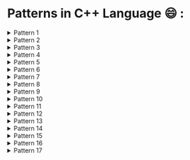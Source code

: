 # Patterns in C++ Language :smile: :

<details>
<summary>Pattern 1</summary>
<img src="Pattern1/Pattern1.PNG">
</details>

<details>
<summary>Pattern 2</summary>
<img src="Pattern2/Pattern2.jpg">
</details>

<details>
<summary>Pattern 3</summary>
<img src="Pattern3/Pattern3.jpg">
</details>

<details>
<summary>Pattern 4</summary>
<img src="Pattern4/Pattern4.jpg">
</details>

<details>
<summary>Pattern 5</summary>
<img src="Pattern5/Pattenr5.jpg">
</details>

<details>
<summary>Pattern 6</summary>
<img src="Pattern6/Pattern6.jpg">
</details>

<details>
<summary>Pattern 7</summary>
<img src="Pattern7/Pattern7.jpg">
</details>

<details>
<summary>Pattern 8</summary>
<img src="Pattern8/Pattern8.jpg">
</details>

<details>
<summary>Pattern 9</summary>
<img src="Pattern9/Pattern 9.jpg">
</details>

<details>
<summary>Pattern 10</summary>
<img src="Pattern10/Pattern10.jpg">
</details>

<details>
<summary>Pattern 11</summary>
<img src="Pattern11/Pattern11.jpg">
</details>

<details>
<summary>Pattern 12</summary>
<img src="Pattern12/Pattern12.jpg">
</details>

<details>
<summary>Pattern 13</summary>
<img src="Pattern13/Pattern13.jpg">
</details>

<details>
<summary>Pattern 14</summary>
<img src="Pattern14/Pattern14.jpg">
</details>

<details>
<summary>Pattern 15</summary>
<img src="Pattern15/Pattern15.jpg">
</details>

<details>
<summary>Pattern 16</summary>
<img src="Pattern16/Pattern16.jpg">
</details>

<details>
<summary>Pattern 17</summary>
<img src="Pattern17/Pattern17.jpg">
</details>

